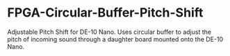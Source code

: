# FPGA-Circular-Buffer-Pitch-Shift
Adjustable Pitch Shift for DE-10 Nano. Uses circular buffer to adjust the pitch of incoming sound through a daughter board mounted onto the DE-10 Nano. 
